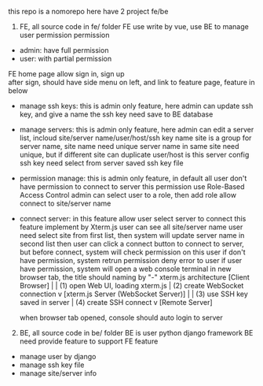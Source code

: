 this repo is a nomorepo
here have 2 project fe/be 
1. FE, all source code in fe/ folder
FE use write by vue, use BE to manage user permission
permission
  - admin: have full permission
  - user: with partial permission

FE home page allow sign in, sign up  
after sign, should have side menu on left, and link to feature page, feature in below
- manage ssh keys: this is admin only feature, here admin can update ssh key, and give a name
  the ssh key need save to BE database
- manage servers: this is admin only feature, here admin can edit a server list, incloud site/server name/user/host/ssh key name
  site is a group for server name, site name need unique
  server name in same site need unique, but if different site can duplicate
  user/host is this server config 
  ssh key need select from server saved ssh key file
- permission manage: this is admin only feature, in default all user don't have permission to connect to server
  this permission use Role-Based Access Control
  admin can select user to a role, then add role allow connect to site/server name  
- connect server: in this feature allow user select server to connect
  this feature implement by Xterm.js
  user can see all site/server name 
  user need select site from first list, then system will update server name in second list
  then user can click a connect button to connect to server, but before connect, system will check permission on this user
  if don't have permission, system retrun permission deny error to user
  if user have permission, system will open a web console terminal in new browser tab, the title should naming by "<site>-<server name>"
  xterm.js architecture
  [Client Browser]
      |
      | (1) open Web UI, loading xterm.js
      | (2) create WebSocket connection
      v
  [xterm.js Server (WebSocket Server)]
      |
      | (3) use SSH key saved in server 
      | (4) create SSH connect
      v
  [Remote Server]

  when browser tab opened, console should auto login to server

2. BE, all source code in be/ folder
BE is user python django framework 
BE need provide feature to support FE feature
- manage user by django
- manage ssh key file
- manage site/server info 

